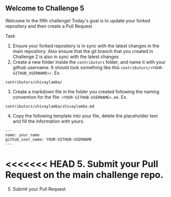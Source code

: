 ## Welcome to Challenge 5

Welcome to the fifth challenge! 
Today's goal is to update your forked repository and then create a Pull Request

Task
1. Ensure your forked repository is in sync with the latest changes in the main repository. Also ensure that the git branch that you created in Challenge 2 is also in sync with the latest changes
2. Create a new folder inside the `contributors` folder, and name it with your github username. It should look something like this `contributors/<YOUR-GITHUB_USERNAME>/`. Ex.

```
contributors/shivaylamba/
```

3. Create a markdown file in the folder you created following the naming convention for the file: `<YOUR-GITHUB-USERNAME>.md`. Ex.

```
contributors/shivaylamba/shivaylamba.md
```

4. Copy the following template into your file, delete the placeholder text and fill the information with yours.

```
---
name: your_name
github_user_name: YOUR-GITHUB-USERNAME
---
```
<<<<<<< HEAD
5. Submit your Pull Request on the main challenge repo.
=======
5. Submit your Pull Request